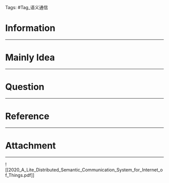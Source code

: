 Tags: #Tag_语义通信 
# Information
---


# Mainly Idea
---


# Question
---


# Reference
---


# Attachment
---
![[2020_A_Lite_Distributed_Semantic_Communication_System_for_Internet_of_Things.pdf]]